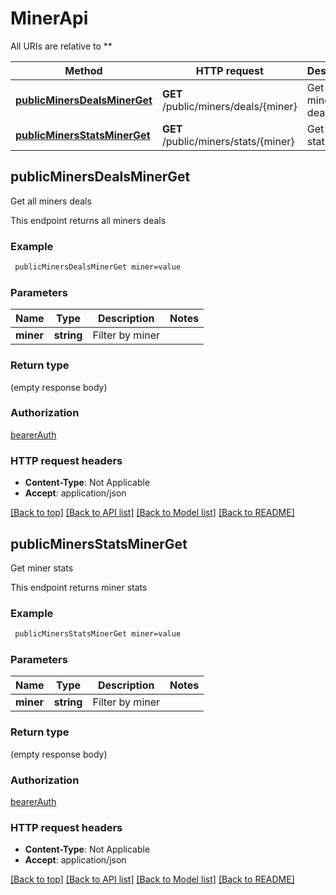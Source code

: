 # MinerApi

All URIs are relative to **

Method | HTTP request | Description
------------- | ------------- | -------------
[**publicMinersDealsMinerGet**](MinerApi.md#publicMinersDealsMinerGet) | **GET** /public/miners/deals/{miner} | Get all miners deals
[**publicMinersStatsMinerGet**](MinerApi.md#publicMinersStatsMinerGet) | **GET** /public/miners/stats/{miner} | Get miner stats


## **publicMinersDealsMinerGet**

Get all miners deals

This endpoint returns all miners deals

### Example
```bash
 publicMinersDealsMinerGet miner=value
```

### Parameters

Name | Type | Description  | Notes
------------- | ------------- | ------------- | -------------
 **miner** | **string** | Filter by miner |

### Return type

(empty response body)

### Authorization

[bearerAuth](../README.md#bearerAuth)

### HTTP request headers

 - **Content-Type**: Not Applicable
 - **Accept**: application/json

[[Back to top]](#) [[Back to API list]](../README.md#documentation-for-api-endpoints) [[Back to Model list]](../README.md#documentation-for-models) [[Back to README]](../README.md)

## **publicMinersStatsMinerGet**

Get miner stats

This endpoint returns miner stats

### Example
```bash
 publicMinersStatsMinerGet miner=value
```

### Parameters

Name | Type | Description  | Notes
------------- | ------------- | ------------- | -------------
 **miner** | **string** | Filter by miner |

### Return type

(empty response body)

### Authorization

[bearerAuth](../README.md#bearerAuth)

### HTTP request headers

 - **Content-Type**: Not Applicable
 - **Accept**: application/json

[[Back to top]](#) [[Back to API list]](../README.md#documentation-for-api-endpoints) [[Back to Model list]](../README.md#documentation-for-models) [[Back to README]](../README.md)


